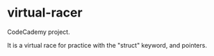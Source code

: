 # virtual-racer
CodeCademy project.


It is a virtual race for practice with the "struct" keyword, and pointers.
